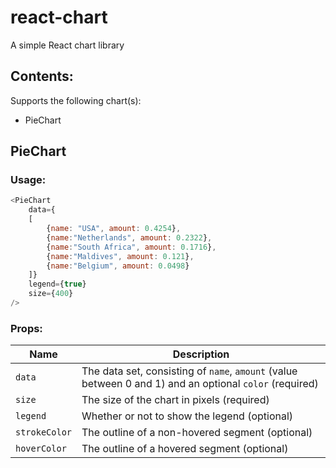 # react-chart
A simple React chart library

## Contents:
Supports the following chart(s):
* PieChart

## PieChart
### Usage:
```javascript
<PieChart 
    data={
    [
        {name: "USA", amount: 0.4254},
        {name:"Netherlands", amount: 0.2322},
        {name:"South Africa", amount: 0.1716},
        {name:"Maldives", amount: 0.121},
        {name:"Belgium", amount: 0.0498}
    ]}
    legend={true}
    size={400}
/>
```

### Props:
|Name          |Description         |
|--------------|--------------------|
|`data`        |The data set, consisting of `name`, `amount` (value between 0 and 1) and an optional `color` (required)|
|`size`        |The size of the chart in pixels (required)|
|`legend`      |Whether or not to show the legend (optional)|
|`strokeColor` |The outline of a non-hovered segment (optional)|
|`hoverColor`  |The outline of a hovered segment (optional)|
